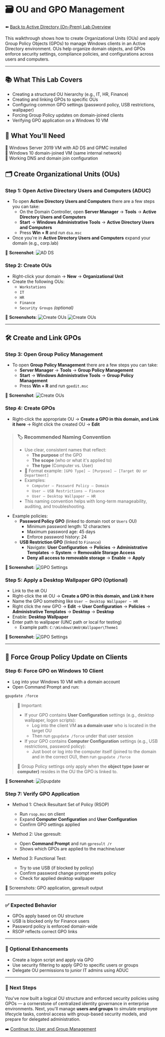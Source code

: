 # 🗃️ OU and GPO Management  

⬅️ [Back to Active Directory (On-Prem) Lab Overview](./README.md)

This walkthrough shows how to create Organizational Units (OUs) and apply Group Policy Objects (GPOs) to manage Windows clients in an Active Directory environment. OUs help organize domain objects, and GPOs enforce security settings, compliance policies, and configurations across users and computers.

---

## 📚 What This Lab Covers

- Creating a structured OU hierarchy (e.g., IT, HR, Finance)
- Creating and linking GPOs to specific OUs
- Configuring common GPO settings (password policy, USB restrictions, wallpaper)
- Forcing Group Policy updates on domain-joined clients
- Verifying GPO application on a Windows 10 VM

## 📝 What You’ll Need

🔹 Windows Server 2019 VM with AD DS and GPMC installed  
🔹 Windows 10 domain-joined VM (same internal network)  
🔹 Working DNS and domain join configuration

## 🗂️ Create Organizational Units (OUs)

### Step 1: Open Active Directory Users and Computers (ADUC)

- To open **Active Directory Users and Computers** there are a few steps you can take:
  - On the Domain Controller, open **Server Manager** → **Tools** → **Active Directory Users and Computers**
  - **Start** → **Windows Administrative Tools** → **Active Directory Users and Computers**
  - Press **Win + R** and run `dsa.msc`
- Once you're in **Active Directory Users and Computers** expand your domain (e.g., corp.lab)

📸 **Screenshot**:
![AD DS](/activedirectory/screenshots/ou-gpo-management/01active-directory.png)

### Step 2: Create OUs

- Right-click your domain → **New** → **Organizational Unit**
- Create the following OUs:
  - `Workstations`
  - `IT`
  - `HR`
  - `Finance`
  - `Security Groups` *(optional)*

📸 **Screenshots**:
![Create OUs](/activedirectory/screenshots/ou-gpo-management/02ou-creation.png)
![Create OUs](/activedirectory/screenshots/ou-gpo-management/03ous-created.png)

---

## 🛠️ Create and Link GPOs

### Step 3: Open Group Policy Management

- To open **Group Policy Management** there are a few steps you can take: 
  - **Server Manager** → **Tools** → **Group Policy Management**
  - **Start** → **Windows Administrative Tools** → **Group Policy Management**
  - Press **Win + R** and run `gpedit.msc`

📸 **Screenshot**:
![Create OUs](/activedirectory/screenshots/ou-gpo-management/04gpo-management-overview.png)

### Step 4: Create GPOs
- Right-click the appropriate OU → **Create a GPO in this domain, and Link it here** → Right click the created OU → **Edit**
> ### 🏷️ Recommended Naming Convention
> - Use clear, consistent names that reflect:
>   - **The purpose** of the GPO
>   - **The scope** (who or what it's applied to)
>   - **The type** (Computer vs. User)
> - 📌 Format example: `[GPO Type] – [Purpose] – [Target OU or Department]`
> - Examples:
>   - `Computer – Password Policy – Domain`
>   - `User – USB Restrictions – Finance`
>   - `User – Desktop Wallpaper – HR`
> - This naming convention helps with long-term manageability, auditing, and troubleshooting.


- Example policies:
  - **Password Policy GPO** (linked to domain root or `Users` OU)
    - Minimum password length: 12 characters
    - Maximum password age: 45 days
    - Enforce password history: 24
  - **USB Restriction GPO** (linked to `Finance`)
    - Navigate: **User Configuration** → **Policies** → **Administrative Templates** → **System** → **Removable Storage Access**
    - **Deny all access to removable storage** → **Enable** → **Apply**

**📸 Screenshot:**
![GPO Settings](/activedirectory/screenshots/ou-gpo-management/05example-policy.png)

### Step 5: Apply a Desktop Wallpaper GPO (Optional)

- Link to the `HR` OU
- Right-click the `HR` OU → **Create a GPO in this domain, and Link it here**
- Name the GPO something like `User – Desktop Wallpaper – HR`
- Right click the new GPO → **Edit** → **User Configuration** → **Policies** → **Administrative Templates** → **Desktop** → **Desktop**
- Enable: **Desktop Wallpaper**
- Enter path to wallpaper (UNC path or local for testing)
  - Example path: `C:\Windows\Web\Wallpaper\Theme1`

**📸 Screenshot:**
![GPO Settings](/activedirectory/screenshots/ou-gpo-management/06hr-wallpaper.png)

---

## 🔁 Force Group Policy Update on Clients

### Step 6: Force GPO on Windows 10 Client

- Log into your Windows 10 VM with a domain account
- Open Command Prompt and run:

```powershell
gpupdate /force
```
> 🧠 Important:
>
> - If your GPO contains **User Configuration** settings (e.g., desktop wallpaper, logon scripts):
>   - Log into the client VM **as a domain user** who is located in the target OU
>   - Then run `gpupdate /force` under that user session
> - If your GPO contains **Computer Configuration** settings (e.g., USB restrictions, password policy):
>   - Just boot or log into the computer itself (joined to the domain and in the correct OU), then run `gpupdate /force`
>
> 📌 Group Policy settings only apply when the **object type (user or computer)** resides in the OU the GPO is linked to.


**📸 Screenshot:**
![Gpupdate](/activedirectory/screenshots/ou-gpo-management/06hr-wallpaper.png)

### Step 7: Verify GPO Application

- Method 1: Check Resultant Set of Policy (RSOP)
  - Run `rsop.msc` on client
  - Expand **Computer Configuration** and **User Configuration**
  - Confirm GPO settings applied

- Method 2: Use gpresult:
  - Open **Command Prompt** and run `gpresult /r`
  - Shows which GPOs are applied to the machine/user
 
- Method 3: Functional Test:
  - Try to use USB (if blocked by policy)
  - Confirm password change prompt meets policy
  - Check for applied desktop wallpaper

📸 Screenshots: GPO application, gpresult output

---

### ✅ Expected Behavior
- GPOs apply based on OU structure
- USB is blocked only for Finance users
- Password policy is enforced domain-wide
- RSOP reflects correct GPO links

---

### 🔄 Optional Enhancements

- Create a logon script and apply via GPO
- Use security filtering to apply GPO to specific users or groups
- Delegate OU permissions to junior IT admins using ADUC

---

### 🔗 Next Steps

You've now built a logical OU structure and enforced security policies using GPOs — a cornerstone of centralized identity governance in enterprise environments.
Next, you'll manage **users and groups** to simulate employee lifecycle tasks, control access with group-based security models, and prepare for delegated administration.

➡️ [Continue to: User and Group Management](./user-and-group-management.md
)
